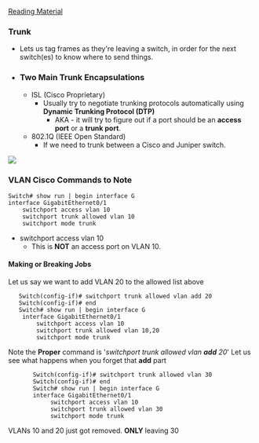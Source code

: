 [Reading Material](./Private-VLANs.md)

### Trunk
- Lets us tag frames as they're leaving a switch, in order for the next switch(es) to know where to send things.
- ### Two Main Trunk Encapsulations
	- ISL (Cisco Proprietary)
		- Usually try to negotiate trunking protocols automatically using **Dynamic Trunking Protocol (DTP)**
			- AKA - it will try to figure out if a port should be an **access port** or a **trunk port**.
	- 802.1Q (IEEE Open Standard)
		- If we need to trunk between a Cisco and Juniper switch. 

**![](https://lh5.googleusercontent.com/C-cznvgP8Dj9BK3WC_Tbwlo8qEGKgiwnul0xkM-GNn95DgJ5q8fBNHAXlC9WRxk6TyZdn2NhHY5c1G5PGWWsR8G7FaHlZ6YpZ7v5BozgZvnDmooU7EaVMlRkYHEWz4MZ_TSIdPR33CkwGMCaOCjdH3I)**

### VLAN Cisco Commands to Note
    Switch# show run | begin interface G
    interface GigabitEthernet0/1
	    switchport access vlan 10
	    switchport trunk allowed vlan 10
	    switchport mode trunk

- switchport access vlan 10 
	- This is **NOT** an access port on VLAN 10. 

#### Making or Breaking Jobs
Let us say we want to add VLAN 20 to the allowed list above

       Switch(config-if)# switchport trunk allowed vlan add 20
       Switch(config-if)# end
       Switch# show run | begin interface G
	    interface GigabitEthernet0/1
		    switchport access vlan 10
		    switchport trunk allowed vlan 10,20
		    switchport mode trunk

Note the **Proper** command is '*switchport trunk allowed vlan **add** 20*'
Let us see what happens when you forget that **add** part

           Switch(config-if)# switchport trunk allowed vlan 30
           Switch(config-if)# end
           Switch# show run | begin interface G
           interface GigabitEthernet0/1
			    switchport access vlan 10
			    switchport trunk allowed vlan 30
			    switchport mode trunk

VLANs 10 and 20 just got removed. **ONLY** leaving 30
